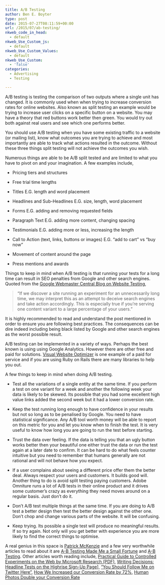 ```yaml
---
title: A/B Testing
author: Ben E. Boyter
type: post
date: 2015-07-27T08:11:59+00:00
url: /2015/07/ab-testing/
nkweb_code_in_head:
  - default
nkweb_Use_Custom_js:
  - default
nkweb_Use_Custom_Values:
  - default
nkweb_Use_Custom:
  - 'false'
categories:
  - Advertising
  - Testing

---
```

A/B testing is testing the comparison of two outputs where a single unit has changed. It is commonly used when when trying to increase conversion rates for online websites. Also known as split testing an example would be trying to increase user clicks on a specific button on a website. You may have a theory that red buttons work better then green. You would try out both against real users and see which one performs better.

You should use A/B testing when you have some existing traffic to a website (or mailing list), know what outcomes you are trying to achieve and most importantly are able to track what actions resulted in the outcome. Without these three things split testing will not achieve the outcomes you wish.

Numerous things are able to be A/B split tested and are limited to what you have to pivot on and your imagination. A few examples include,

* Pricing tiers and structures
  
* Free trial time lengths
  
* Titles E.G. length and word placement
  
* Headlines and Sub-Headlines E.G. size, length, word placement
  
* Forms E.G. adding and removing requested fields
  
* Paragraph Text E.G. adding more content, changing spacing
  
* Testimonials E.G. adding more or less, increasing the length
  
* Call to Action (text, links, buttons or images) E.G. &#8220;add to cart&#8221; vs &#8220;buy now&#8221;
  
* Movement of content around the page
  
* Press mentions and awards

Things to keep in mind when A/B testing is that running your tests for a long time can result in SEO penalties from Google and other search engines. Quoted from the [Google Webmaster Central Blog on Website Testing][1],

> &#8220;If we discover a site running an experiment for an unnecessarily long time, we may interpret this as an attempt to deceive search engines and take action accordingly. This is especially true if you’re serving one content variant to a large percentage of your users.&#8221;

It is highly recommended to read and understand the post mentioned in order to ensure you are following best practices. The consequences can be dire indeed including being black listed by Google and other search engines as the worst possible result.

A/B testing can be implemented in a variety of ways. Perhaps the best known is using using Google Analytics. However there are other free and paid for solutions. [Visual Website Optimizer][2] is one example of a paid for service and if you are using Ruby on Rails there are many libraries to help you out.

A few things to keep in mind when doing A/B testing.

* Test all the variations of a single entity at the same time. If you perform a test on one variant for a week and another the following week your data is likely to be skewed. Its possible that you had some excellent high value links added the second week but it had a lower conversion rate.
  
* Keep the test running long enough to have confidence in your results but not so long as to be penalised by Google. You need to have statistical significance. Any A/B tool worth money will be able to report on this metric for you and let you know when to finish the test. It is very useful to know how long you are going to run the test before starting.
  
* Trust the data over feeling. If the data is telling you that an ugly button works better then your beautiful one either trust the data or run the test again at a later date to confirm. It can be hard to do what feels counter intuitive but you need to remember that humans generally are not rational and will not behave how you expect.
  
* If a user complains about seeing a different price offer them the better deal. Always respect your users and customers. It builds good will. Another thing to do is avoid split testing paying customers. Adobe Omniture runs a lot of A/B tests in their online product and it drives some customer&#8217;s crazy as everything they need moves around on a regular basis. Just don&#8217;t do it.
  
* Don&#8217;t A/B test multiple things at the same time. If you are doing to A/B test a better design then test the better design against the other one. Don&#8217;t chop and change various parts of the website. It will be confusing.
  
* Keep trying. Its possible a single test will produce no meaningful results. If so try again. Not only will you get better with experience you are more likely to find the correct things to optimise.

A real genius in this space is [Patrick McKenzie][3] and a few very worthwhile articles to read about it are [A-B Testing Made Me a Small Fortune][4] and [A-B Testing][5]. Other articles worth reading include, [Practical Guide to Controlled Experiments on the Web by Microsoft Research (PDF)][6], [Writing Decisions: Headline Tests on the Highrise Sign-Up Page][7]], [&#8220;You Should Follow Me on Twitter Here&#8221;][8], [How We Increased our Conversion Rate by 72%][9], [Human Photos Double your Conversion Rate][10]

 [1]: http://googlewebmastercentral.blogspot.in/2012/08/website-testing-google-search.html
 [2]: https://vwo.com/
 [3]: http://www.kalzumeus.com/
 [4]: http://www.kalzumeus.com/2012/08/06/stripe-and-ab-testing-made-me-a-small-fortune/
 [5]: https://training.kalzumeus.com/newsletters/archive/ab_testing
 [6]: http://exp-platform.com/Documents/GuideControlledExperiments.pdf
 [7]: http://37signals.com/svn/posts/1525-writing-decisions-headline-tests-on-the-highrise-signup-page
 [8]: http://dustincurtis.com/you_should_follow_me_on_twitter.html
 [9]: http://dmix.ca/2010/05/how-we-increased-our-conversion-rate-by-72/
 [10]: http://carsonified.com/blog/design/human-photos-double-your-conversion-rate/